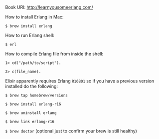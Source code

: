 Book URI:
http://learnyousomeerlang.com/

How to install Erlang in Mac:

`$ brew install erlang`

How to run Erlang shell:

`$ erl`

How to compile Erlang file from inside the shell:

`1> cd("/path/to/script").`

`2> c(file_name).`

Elixir apparently requires Erlang `R16B01` so if you have a previous version installed do the following:

`$ brew tap homebrew/versions`

`$ brew install erlang-r16`

`$ brew uninstall erlang`

`$ brew link erlang-r16`

`$ brew doctor` (optional just to confirm your brew is still healthy)
